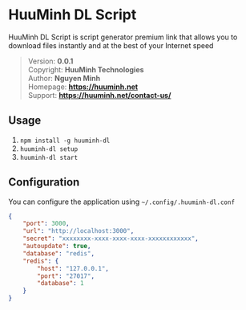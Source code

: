 # HuuMinh DL Script
HuuMinh DL Script is script generator premium link that allows you to download files instantly and at the best of your Internet speed
> Version: **0.0.1**\
> Copyright: **HuuMinh Technologies**\
> Author: **Nguyen Minh**\
> Homepage: **https://huuminh.net** \
> Support: **https://huuminh.net/contact-us/**

## Usage
1. `npm install -g huuminh-dl`
2. `huuminh-dl setup`
3. `huuminh-dl start`

## Configuration
You can configure the application using `~/.config/.huuminh-dl.conf`
```json
{
    "port": 3000,
    "url": "http://localhost:3000",
    "secret": "xxxxxxxx-xxxx-xxxx-xxxx-xxxxxxxxxxxx",
    "autoupdate": true,
    "database": "redis",
    "redis": {
        "host": "127.0.0.1",
        "port": "27017",
        "database": 1
    }
}
```
